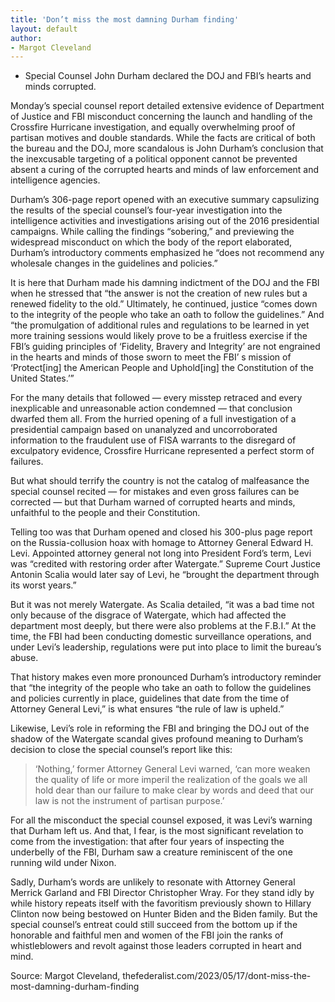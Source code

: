 ```yaml
---
title: 'Don’t miss the most damning Durham finding'
layout: default
author:
- Margot Cleveland
---
```


- Special Counsel John Durham declared the DOJ and FBI’s hearts and minds corrupted.

Monday’s special counsel report detailed extensive evidence of Department of Justice and FBI misconduct concerning the launch and handling of the Crossfire Hurricane investigation, and equally overwhelming proof of partisan motives and double standards. While the facts are critical of both the bureau and the DOJ, more scandalous is John Durham’s conclusion that the inexcusable targeting of a political opponent cannot be prevented absent a curing of the corrupted hearts and minds of law enforcement and intelligence agencies.

Durham’s 306-page report opened with an executive summary capsulizing the results of the special counsel’s four-year investigation into the intelligence activities and investigations arising out of the 2016 presidential campaigns. While calling the findings “sobering,” and previewing the widespread misconduct on which the body of the report elaborated, Durham’s introductory comments emphasized he “does not recommend any wholesale changes in the guidelines and policies.”

It is here that Durham made his damning indictment of the DOJ and the FBI when he stressed that “the answer is not the creation of new rules but a renewed fidelity to the old.” Ultimately, he continued, justice “comes down to the integrity of the people who take an oath to follow the guidelines.” And “the promulgation of additional rules and regulations to be learned in yet more training sessions would likely prove to be a fruitless exercise if the FBI’s guiding principles of ‘Fidelity, Bravery and Integrity’ are not engrained in the hearts and minds of those sworn to meet the FBI’ s mission of ‘Protect[ing] the American People and Uphold[ing] the Constitution of the United States.’”

For the many details that followed — every misstep retraced and every inexplicable and unreasonable action condemned — that conclusion dwarfed them all. From the hurried opening of a full investigation of a presidential campaign based on unanalyzed and uncorroborated information to the fraudulent use of FISA warrants to the disregard of exculpatory evidence, Crossfire Hurricane represented a perfect storm of failures.

But what should terrify the country is not the catalog of malfeasance the special counsel recited — for mistakes and even gross failures can be corrected — but that Durham warned of corrupted hearts and minds, unfaithful to the people and their Constitution.

Telling too was that Durham opened and closed his 300-plus page report on the Russia-collusion hoax with homage to Attorney General Edward H. Levi. Appointed attorney general not long into President Ford’s term, Levi was “credited with restoring order after Watergate.” Supreme Court Justice Antonin Scalia would later say of Levi, he “brought the department through its worst years.”

But it was not merely Watergate. As Scalia detailed, “it was a bad time not only because of the disgrace of Watergate, which had affected the department most deeply, but there were also problems at the F.B.I.” At the time, the FBI had been conducting domestic surveillance operations, and under Levi’s leadership, regulations were put into place to limit the bureau’s abuse.

That history makes even more pronounced Durham’s introductory reminder that “the integrity of the people who take an oath to follow the guidelines and policies currently in place, guidelines that date from the time of Attorney General Levi,” is what ensures “the rule of law is upheld.”

Likewise, Levi’s role in reforming the FBI and bringing the DOJ out of the shadow of the Watergate scandal gives profound meaning to Durham’s decision to close the special counsel’s report like this:

> ‘Nothing,’ former Attorney General Levi warned, ‘can more weaken the quality of life or more imperil the realization of the goals we all hold dear than our failure to make clear by words and deed that our law is not the instrument of partisan purpose.’

For all the misconduct the special counsel exposed, it was Levi’s warning that Durham left us. And that, I fear, is the most significant revelation to come from the investigation: that after four years of inspecting the underbelly of the FBI, Durham saw a creature reminiscent of the one running wild under Nixon.

Sadly, Durham’s words are unlikely to resonate with Attorney General Merrick Garland and FBI Director Christopher Wray. For they stand idly by while history repeats itself with the favoritism previously shown to Hillary Clinton now being bestowed on Hunter Biden and the Biden family. But the special counsel’s entreat could still succeed from the bottom up if the honorable and faithful men and women of the FBI join the ranks of whistleblowers and revolt against those leaders corrupted in heart and mind.

Source: Margot Cleveland, thefederalist.com/2023/05/17/dont-miss-the-most-damning-durham-finding
